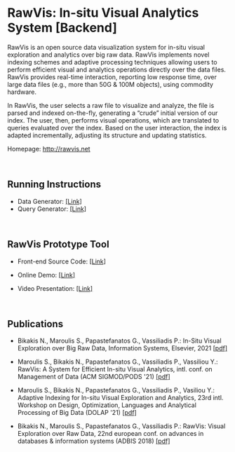 # RawVis: In-situ Visual Analytics System [Backend]

RawVis is an open source data visualization system for in-situ visual exploration and analytics over big raw data. 
RawVis implements novel indexing schemes and adaptive processing techniques allowing users to perform efficient visual and analytics operations directly over the data files. 
RawVis provides real-time interaction, reporting
low response time, over large data files (e.g., more than 50G & 100M objects), using commodity hardware.


In RawVis, the user selects a raw file to visualize and analyze, the file is parsed and indexed on-the-fly, generating a
“crude” initial version of our index. The user, then, performs visual operations, which are translated to queries evaluated over the index.
Based on the user interaction, the index is adapted incrementally, adjusting its structure and updating statistics.



Homepage: http://rawvis.net



</br>


## Running Instructions 


* Data Generator: [[Link]]()
* Query Generator: [[Link]]()


</br>



## RawVis Prototype Tool  


* Front-end Source Code: [[Link]](https://github.com/VisualFacts/RawVis)

* Online Demo: [[Link]](http://rawviz.imsi.athenarc.gr/visualize/taxi)

* Video Presentation: [[Link]](https://vimeo.com/500596816)

</br>


## Publications


* Bikakis N., Maroulis S., Papastefanatos G., Vassiliadis P.: In-Situ Visual Exploration over Big Raw Data, Information Systems, Elsevier, 2021  [[pdf]](https://www.nbikakis.com/papers/in_situ_big_data_visual_analytics_indexing_IS_2020.pdf)
 
* Maroulis S., Bikakis N., Papastefanatos G., Vassiliadis P., Vassiliou Y.: RawVis: A System for Efficient In-situ Visual Analytics, intl. conf. on Management of Data (ACM SIGMOD/PODS '21)  [[pdf]](https://www.nbikakis.com/papers/RawVis_A_System_for_Efficient_In-situ_Visual_Analytics_SIGMOD2021.pdf)
 
* Maroulis S., Bikakis N., Papastefanatos G., Vassiliadis P., Vasiliou Y.: Adaptive Indexing for In-situ Visual Exploration and Analytics, 23rd intl. Workshop on Design, Optimization, Languages and Analytical Processing of Big Data (DOLAP '21)    [[pdf]](https://www.nbikakis.com/papers/RawVis_Adaptive_Indexing_for_In-situ_Visual_Exploration_and_Analytics_DOLAP2021.pdf)
 
* Bikakis N., Maroulis S., Papastefanatos G., Vassiliadis P.: RawVis: Visual Exploration over Raw Data, 22nd european conf. on advances in databases & information systems (ADBIS 2018)    [[pdf]](http://www.nbikakis.com/papers/RawVis.Visual.Exploration.over.Big.Raw.Data.pdf)
